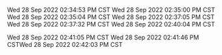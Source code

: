 Wed 28 Sep 2022 02:34:53 PM CST
Wed 28 Sep 2022 02:35:00 PM CST
Wed 28 Sep 2022 02:35:04 PM CST
Wed 28 Sep 2022 02:37:05 PM CST
Wed 28 Sep 2022 02:37:32 PM CST
Wed 28 Sep 2022 02:40:04 PM CST


Wed 28 Sep 2022 02:41:05 PM CST
Wed 28 Sep 2022 02:41:46 PM CSTWed 28 Sep 2022 02:42:03 PM CST